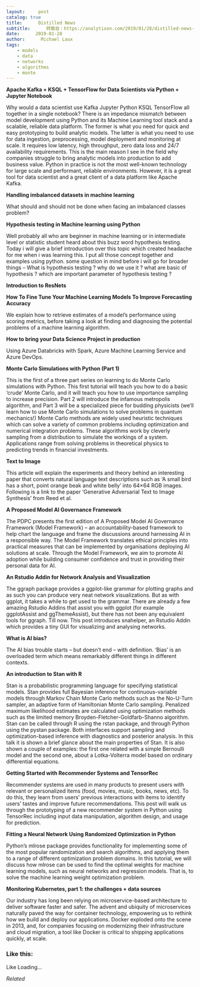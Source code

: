 ```yaml
---
layout:     post
catalog: true
title:      Distilled News
subtitle:      转载自：https://analytixon.com/2019/01/28/distilled-news-961/
date:      2019-01-28
author:      Michael Laux
tags:
    - models
    - data
    - networks
    - algorithms
    - monte
---
```


**Apache Kafka + KSQL + TensorFlow for Data Scientists via Python + Jupyter Notebook**

Why would a data scientist use Kafka Jupyter Python KSQL TensorFlow all together in a single notebook? There is an impedance mismatch between model development using Python and its Machine Learning tool stack and a scalable, reliable data platform. The former is what you need for quick and easy prototyping to build analytic models. The latter is what you need to use for data ingestion, preprocessing, model deployment and monitoring at scale. It requires low latency, high throughput, zero data loss and 24/7 availability requirements. This is the main reason I see in the field why companies struggle to bring analytic models into production to add business value. Python in practice is not the most well-known technology for large scale and performant, reliable environments. However, it is a great tool for data scientist and a great client of a data platform like Apache Kafka.

**Handling imbalanced datasets in machine learning**

What should and should not be done when facing an imbalanced classes problem?

**Hypothesis testing in Machine learning using Python**

Well probably all who are beginner in machine learning or in intermediate level or statistic student heard about this buzz word hypothesis testing. Today i will give a brief introduction over this topic which created headache for me when i was learning this. I put all those concept together and examples using python. some question in mind before i will go for broader things – What is hypothesis testing ? why do we use it ? what are basic of hypothesis ? which are important parameter of hypothesis testing ?

**Introduction to ResNets**

**How To Fine Tune Your Machine Learning Models To Improve Forecasting Accuracy**

We explain how to retrieve estimates of a model’s performance using scoring metrics, before taking a look at finding and diagnosing the potential problems of a machine learning algorithm.

**How to bring your Data Science Project in production**

Using Azure Databricks with Spark, Azure Machine Learning Service and Azure DevOps.

**Monte Carlo Simulations with Python (Part 1)**

This is the first of a three part series on learning to do Monte Carlo simulations with Python. This first tutorial will teach you how to do a basic ‘crude’ Monte Carlo, and it will teach you how to use importance sampling to increase precision. Part 2 will introduce the infamous metropolis algorithm, and Part 3 will be a specialized piece for budding physicists (we’ll learn how to use Monte Carlo simulations to solve problems in quantum mechanics!) Monte Carlo methods are widely used heuristic techniques which can solve a variety of common problems including optimization and numerical integration problems. These algorithms work by cleverly sampling from a distribution to simulate the workings of a system. Applications range from solving problems in theoretical physics to predicting trends in financial investments.

**Text to Image**

This article will explain the experiments and theory behind an interesting paper that converts natural language text descriptions such as ‘A small bird has a short, point orange beak and white belly’ into 64×64 RGB images. Following is a link to the paper ‘Generative Adversarial Text to Image Synthesis’ from Reed et al.

**A Proposed Model AI Governance Framework**

The PDPC presents the first edition of A Proposed Model AI Governance Framework (Model Framework) – an accountability-based framework to help chart the language and frame the discussions around harnessing AI in a responsible way. The Model Framework translates ethical principles into practical measures that can be implemented by organisations deploying AI solutions at scale. Through the Model Framework, we aim to promote AI adoption while building consumer confidence and trust in providing their personal data for AI.

**An Rstudio Addin for Network Analysis and Visualization**

The ggraph package provides a ggplot-like grammar for plotting graphs and as such you can produce very neat network visualizations. But as with ggplot, it takes a while to get used to the grammar. There are already a few amazing Rstudio Addins that assist you with ggplot (for example ggplotAssist and ggThemeAssist), but there has not been any equivalent tools for ggraph. Till now. This post introduces snahelper, an Rstudio Addin which provides a tiny GUI for visualizing and analysing networks.

**What is AI bias?**

The AI bias trouble starts – but doesn’t end – with definition. ‘Bias’ is an overloaded term which means remarkably different things in different contexts.

**An introduction to Stan with R**

Stan is a probabilistic programming language for specifying statistical models. Stan provides full Bayesian inference for continuous-variable models through Markov Chain Monte Carlo methods such as the No-U-Turn sampler, an adaptive form of Hamiltonian Monte Carlo sampling. Penalized maximum likelihood estimates are calculated using optimization methods such as the limited memory Broyden-Fletcher-Goldfarb-Shanno algorithm. Stan can be called through R using the rstan package, and through Python using the pystan package. Both interfaces support sampling and optimization-based inference with diagnostics and posterior analysis. In this talk it is shown a brief glance about the main properties of Stan. It is also shown a couple of examples: the first one related with a simple Bernoulli model and the second one, about a Lotka-Volterra model based on ordinary differential equations.

**Getting Started with Recommender Systems and TensorRec**

Recommender systems are used in many products to present users with relevant or personalized items (food, movies, music, books, news, etc). To do this, they learn from users’ previous interactions with items to identify users’ tastes and improve future recommendations. This post will walk us through the prototyping of a new recommender system in Python using TensorRec including input data manipulation, algorithm design, and usage for prediction.

**Fitting a Neural Network Using Randomized Optimization in Python**

Python’s mlrose package provides functionality for implementing some of the most popular randomization and search algorithms, and applying them to a range of different optimization problem domains. In this tutorial, we will discuss how mlrose can be used to find the optimal weights for machine learning models, such as neural networks and regression models. That is, to solve the machine learning weight optimization problem.

**Monitoring Kubernetes, part 1: the challenges + data sources**

Our industry has long been relying on microservice-based architecture to deliver software faster and safer. The advent and ubiquity of microservices naturally paved the way for container technology, empowering us to rethink how we build and deploy our applications. Docker exploded onto the scene in 2013, and, for companies focusing on modernizing their infrastructure and cloud migration, a tool like Docker is critical to shipping applications quickly, at scale.





### Like this:

Like Loading...


*Related*

